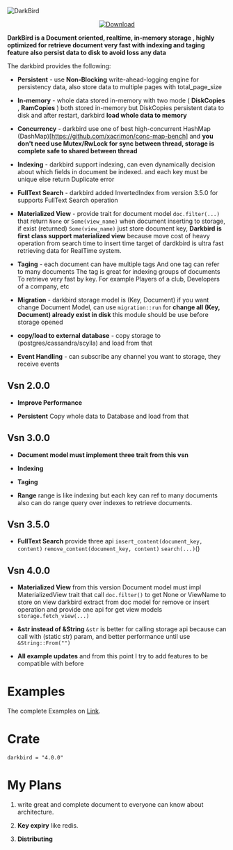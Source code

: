 
![DarkBird](https://github.com/Rustixir/darkbird/blob/main/darkbird.png)

<div align="center">

  <!-- Downloads -->
  <a href="https://crates.io/crates/darkbird">
    <img src="https://img.shields.io/crates/d/darkbird.svg?style=flat-square"
      alt="Download" />
  </a>
</div>


**DarkBird is a Document oriented, realtime, in-memory storage , 
highly optimized for retrieve document very fast with
indexing and taging feature also persist data 
to disk to avoid loss any data**





The darkbird provides the following:

* **Persistent** - use **Non-Blocking** write-ahead-logging engine for persistency data, 
  also store data to multiple pages with total_page_size
  


* **In-memory** - whole data stored in-memory 
  with two mode ( **DiskCopies** , **RamCopies** )
  both stored in-memory but DiskCopies persistent data to disk and
  after restart, darkbird **load whole data to memory**



* **Concurrency** - darkbird use one of best high-concurrent HashMap (DashMap)[https://github.com/xacrimon/conc-map-bench]
  and **you don't need use Mutex/RwLock for sync between thread,
  storage is complete safe to shared between thread**


* **Indexing**  - darkbird support indexing, can even dynamically
  decision about which fields in document be indexed.
  and each key must be unique else return Duplicate error 


* **FullText Search** - darkbird added InvertedIndex
  from version 3.5.0 for supports FullText Search operation 


* **Materialized View** - provide trait for document model
  `doc.filter(...)` that return `None` or `Some(view_name)`
  when document inserting to storage, 
  if exist (returned) `Some(view_name)` just store document key,
  **Darkbird is first class support materialized view** because
  move cost of heavy operation from search time to insert time 
  target of dardkbird is ultra fast retrieving data for RealTime system.

* **Taging** -  each document can have multiple tags
  And one tag can refer to many documents
  The tag is great for indexing groups of documents
  To retrieve very fast by key. For example
  Players of a club, Developers of a company, etc



* **Migration** - darkbird storage model is (Key, Document)
  if you want change Document Model, can use `migration::run` 
  for **change all (Key, Document) already exist in disk**
  this module should be use before storage opened


* **copy/load to external database** - copy storage to (postgres/cassandra/scylla) 
  and load from that 



* **Event Handling** - can subscribe any channel you want to storage, they
  receive events


## Vsn 2.0.0

*  **Improve Performance** 

*  **Persistent** Copy whole data to Database and load from that 



## Vsn 3.0.0

*  **Document model must implement three trait from this vsn**

*  **Indexing** 

*  **Taging** 

*  **Range** 
  range is like indexing but each key can ref to many documents
  also can do range query over indexes to retrieve documents.


## Vsn 3.5.0

* **FullText Search** provide three api 
  `insert_content(document_key, content)` 
  `remove_content(document_key, content)` 
  `search(...)`()

## Vsn 4.0.0

* **Materialized View** 
  from this version Document model must impl MaterializedView trait
  that call `doc.filter()` to get None or ViewName to store on view
  darkbird extract from doc model for remove or insert operation
  and provide one api for get view models `storage.fetch_view(...)`

* **&str instead of &String**
  `&str` is better for calling storage api
  because can call with (static str) param,
  and better performance until use `&String::From("")`

* **All example updates**
  and from this point I try to add features to be compatible with before

Examples
=============

The complete Examples on [Link](https://github.com/Rustixir/darkbird/tree/main/example).


Crate
=============
```
darkbird = "4.0.0"
```



My Plans
=============

1. write great and complete document
   to everyone can know about architecture.


2. **Key expiry** like redis.


3. **Distributing** 